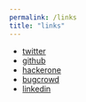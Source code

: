 ```yaml
---
permalink: /links
title: "links"
---
```


<ul class="links">
    <li><a href="https://twitter.com/hacefresko">twitter</a></li>
    <li><a href="https://github.com/hacefresko">github</a></li>
    <li><a href="https://hackerone.com/hacefresk0?type=user">hackerone</a></li>
    <li><a href="https://bugcrowd.com/hacefresko">bugcrowd</a></li>
    <li><a href="https://www.linkedin.com/in/v%C3%ADctor-fresco-perales-3a3a36240/">linkedin</a></li>
</ul>